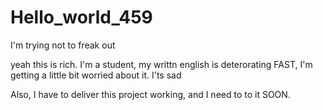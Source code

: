 # Hello_world_459
I'm trying not to freak out 

yeah this is rich.
I'm a student, my writtn english is deterorating FAST, I'm getting a little bit worried about it. I'ts sad

Also, I have to deliver this project working, and I need to to it SOON.
